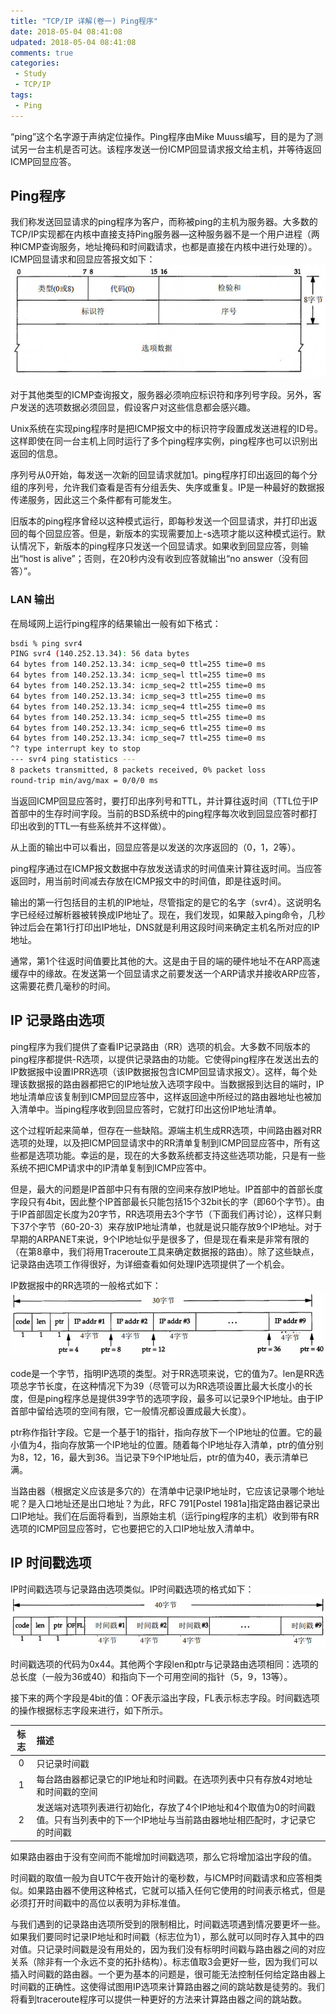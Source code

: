 ```yaml
---
title: "TCP/IP 详解(卷一) Ping程序"
date: 2018-05-04 08:41:08
udpated: 2018-05-04 08:41:08
comments: true
categories:
 - Study
 - TCP/IP
tags:
 - Ping
---
```


“ping”这个名字源于声纳定位操作。Ping程序由Mike Muuss编写，目的是为了测试另一台主机是否可达。该程序发送一份ICMP回显请求报文给主机，并等待返回ICMP回显应答。

## Ping程序

我们称发送回显请求的ping程序为客户，而称被ping的主机为服务器。大多数的TCP/IP实现都在内核中直接支持Ping服务器—这种服务器不是一个用户进程（两种ICMP查询服务，地址掩码和时间戳请求，也都是直接在内核中进行处理的）。
ICMP回显请求和回显应答报文如下：
![](/images/tcp-ip/icmp-echo-format.jpg)

对于其他类型的ICMP查询报文，服务器必须响应标识符和序列号字段。另外，客户发送的选项数据必须回显，假设客户对这些信息都会感兴趣。

Unix系统在实现ping程序时是把ICMP报文中的标识符字段置成发送进程的ID号。这样即使在同一台主机上同时运行了多个ping程序实例，ping程序也可以识别出返回的信息。

序列号从0开始，每发送一次新的回显请求就加1。ping程序打印出返回的每个分组的序列号，允许我们查看是否有分组丢失、失序或重复。IP是一种最好的数据报传递服务，因此这三个条件都有可能发生。

旧版本的ping程序曾经以这种模式运行，即每秒发送一个回显请求，并打印出返回的每个回显应答。但是，新版本的实现需要加上-s选项才能以这种模式运行。默认情况下，新版本的ping程序只发送一个回显请求。如果收到回显应答，则输出“host is alive”；否则，在20秒内没有收到应答就输出“no answer（没有回答）”。
<!-- more -->

### LAN 输出

在局域网上运行ping程序的结果输出一般有如下格式：
```sh
bsdi % ping svr4
PING svr4 (140.252.13.34): 56 data bytes
64 bytes from 140.252.13.34: icmp_seq=0 ttl=255 time=0 ms
64 bytes from 140.252.13.34: icmp_seq=l ttl=255 time=0 ms
64 bytes from 140.252.13.34: icmp_seq=2 ttl=255 time=0 ms
64 bytes from 140.252.13.34: icmp_seq=3 ttl=255 time=0 ms
64 bytes from 140.252.13.34: icmp_seq=4 ttl=255 time=0 ms
64 bytes from 140.252.13.34: icmp_seq=5 ttl=255 time=0 ms
64 bytes from 140.252.13.34: icmp_seq=6 ttl=255 time=0 ms
64 bytes from 140.252.13.34: icmp_seq=7 ttl=255 time=0 ms
^? type interrupt key to stop
--- svr4 ping statistics ---
8 packets transmitted, 8 packets received, 0% packet loss
round-trip min/avg/max = 0/0/0 ms
```

当返回ICMP回显应答时，要打印出序列号和TTL，并计算往返时间（TTL位于IP首部中的生存时间字段。当前的BSD系统中的ping程序每次收到回显应答时都打印出收到的TTL—有些系统并不这样做）。

从上面的输出中可以看出，回显应答是以发送的次序返回的（0，1，2等）。

ping程序通过在ICMP报文数据中存放发送请求的时间值来计算往返时间。当应答返回时，用当前时间减去存放在ICMP报文中的时间值，即是往返时间。

输出的第一行包括目的主机的IP地址，尽管指定的是它的名字（svr4）。这说明名字已经经过解析器被转换成IP地址了。现在，我们发现，如果敲入ping命令，几秒钟过后会在第1行打印出IP地址，DNS就是利用这段时间来确定主机名所对应的IP地址。

通常，第1个往返时间值要比其他的大。这是由于目的端的硬件地址不在ARP高速缓存中的缘故。在发送第一个回显请求之前要发送一个ARP请求并接收ARP应答，这需要花费几毫秒的时间。

## IP 记录路由选项

ping程序为我们提供了查看IP记录路由（RR）选项的机会。大多数不同版本的ping程序都提供-R选项，以提供记录路由的功能。它使得ping程序在发送出去的IP数据报中设置IPRR选项（该IP数据报包含ICMP回显请求报文）。这样，每个处理该数据报的路由器都把它的IP地址放入选项字段中。当数据报到达目的端时，IP地址清单应该复制到ICMP回显应答中，这样返回途中所经过的路由器地址也被加入清单中。当ping程序收到回显应答时，它就打印出这份IP地址清单。

这个过程听起来简单，但存在一些缺陷。源端主机生成RR选项，中间路由器对RR选项的处理，以及把ICMP回显请求中的RR清单复制到ICMP回显应答中，所有这些都是选项功能。幸运的是，现在的大多数系统都支持这些选项功能，只是有一些系统不把ICMP请求中的IP清单复制到ICMP应答中。

但是，最大的问题是IP首部中只有有限的空间来存放IP地址。IP首部中的首部长度字段只有4bit，因此整个IP首部最长只能包括15个32bit长的字（即60个字节）。由于IP首部固定长度为20字节，RR选项用去3个字节（下面我们再讨论），这样只剩下37个字节（60-20-3）来存放IP地址清单，也就是说只能存放9个IP地址。对于早期的ARPANET来说，9个IP地址似乎是很多了，但是现在看来是非常有限的（在第8章中，我们将用Traceroute工具来确定数据报的路由）。除了这些缺点，记录路由选项工作得很好，为详细查看如何处理IP选项提供了一个机会。

IP数据报中的RR选项的一般格式如下：
![](/images/tcp-ip/ip-rr-format.jpg)

code是一个字节，指明IP选项的类型。对于RR选项来说，它的值为7。len是RR选项总字节长度，在这种情况下为39（尽管可以为RR选项设置比最大长度小的长度，但是ping程序总是提供39字节的选项字段，最多可以记录9个IP地址。由于IP首部中留给选项的空间有限，它一般情况都设置成最大长度）。

ptr称作指针字段。它是一个基于1的指针，指向存放下一个IP地址的位置。它的最小值为4，指向存放第一个IP地址的位置。随着每个IP地址存入清单，ptr的值分别为8，12，16，最大到36。当记录下9个IP地址后，ptr的值为40，表示清单已满。

当路由器（根据定义应该是多穴的）在清单中记录IP地址时，它应该记录哪个地址呢？是入口地址还是出口地址？为此，RFC 791[Postel 1981a]指定路由器记录出口IP地址。我们在后面将看到，当原始主机（运行ping程序的主机）收到带有RR选项的ICMP回显应答时，它也要把它的入口IP地址放入清单中。

## IP 时间戳选项

IP时间戳选项与记录路由选项类似。IP时间戳选项的格式如下：
![](/images/tcp-ip/ip-timestamp-format.jpg)

时间戳选项的代码为0x44。其他两个字段len和ptr与记录路由选项相同：选项的总长度（一般为36或40）和指向下一个可用空间的指针（5，9，13等）。

接下来的两个字段是4bit的值：OF表示溢出字段，FL表示标志字段。时间戳选项的操作根据标志字段来进行，如下所示。

| 标志 | 描述 |
|:----:|:-----|
| 0    | 只记录时间戳                                                                                                  |
| 1    | 每台路由器都记录它的IP地址和时间戳。在选项列表中只有存放4对地址和时间戳的空间                                               |
| 2    | 发送端对选项列表进行初始化，存放了4个IP地址和4个取值为0的时间戳值。只有当列表中的下一个IP地址与当前路由器地址相匹配时，才记录它的时间戳 |

如果路由器由于没有空间而不能增加时间戳选项，那么它将增加溢出字段的值。

时间戳的取值一般为自UTC午夜开始计的毫秒数，与ICMP时间戳请求和应答相类似。如果路由器不使用这种格式，它就可以插入任何它使用的时间表示格式，但是必须打开时间戳中的高位以表明为非标准值。

与我们遇到的记录路由选项所受到的限制相比，时间戳选项遇到情况要更坏一些。如果我们要同时记录IP地址和时间戳（标志位为1），那么就可以同时存入其中的四对值。只记录时间戳是没有用处的，因为我们没有标明时间戳与路由器之间的对应关系（除非有一个永远不变的拓扑结构）。标志值取3会更好一些，因为我们可以插入时间戳的路由器。一个更为基本的问题是，很可能无法控制任何给定路由器上时间戳的正确性。这使得试图用IP选项来计算路由器之间的跳站数是徒劳的。我们将看到traceroute程序可以提供一种更好的方法来计算路由器之间的跳站数。
